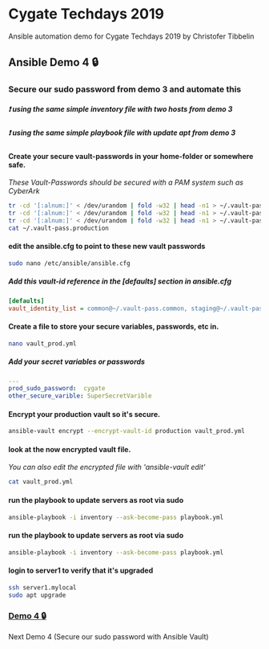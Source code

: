 # Cygate Techdays 2019
Ansible automation demo for Cygate Techdays 2019 by Christofer Tibbelin

## Ansible Demo 4 :lock:

### Secure our sudo password from demo 3 and automate this

##### :exclamation: *using the same simple inventory file with two hosts from demo 3*
##### :exclamation: *using the same simple playbook file with update apt from demo 3*

#### Create your secure vault-passwords in your home-folder or somewhere safe.
 *These Vault-Passwords should be secured with a PAM system such as CyberArk*
```sh
tr -cd '[:alnum:]' < /dev/urandom | fold -w32 | head -n1 > ~/.vault-pass.common
tr -cd '[:alnum:]' < /dev/urandom | fold -w32 | head -n1 > ~/.vault-pass.production
tr -cd '[:alnum:]' < /dev/urandom | fold -w32 | head -n1 > ~/.vault-pass.staging
cat ~/.vault-pass.production
```

#### edit the ansible.cfg to point to these new vault passwords
```sh
sudo nano /etc/ansible/ansible.cfg
```
#####   Add this vault-id reference in the [defaults] section in ansible.cfg
```INI
[defaults]
vault_identity_list = common@~/.vault-pass.common, staging@~/.vault-pass.staging, production@~/.vault-pass.production
```

#### Create a file to store your secure variables, passwords, etc in.
```sh
nano vault_prod.yml
```
##### Add your secret variables or passwords
```YAML
---
prod_sudo_password:  cygate
other_secure_varible: SuperSecretVarible
```

#### Encrypt your production vault so it's secure.
```sh
ansible-vault encrypt --encrypt-vault-id production vault_prod.yml
```

#### look at the now encrypted vault file.
   *You can also edit the encrypted file with 'ansible-vault edit'*
```sh
cat vault_prod.yml
```


#### run the playbook to update servers as root via sudo
```sh
ansible-playbook -i inventory --ask-become-pass playbook.yml
```

#### run the playbook to update servers as root via sudo
```sh
ansible-playbook -i inventory --ask-become-pass playbook.yml
```

#### login to server1 to verify that it's upgraded
```sh
ssh server1.mylocal
sudo apt upgrade
```

### [Demo 4 :lock:](../demo4/)
Next Demo 4 (Secure our sudo password with Ansible Vault)
